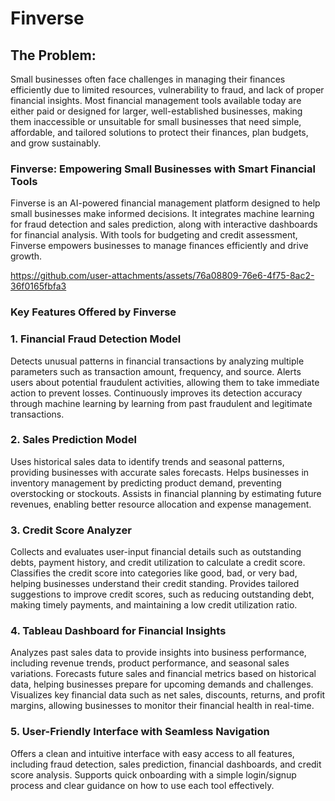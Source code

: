 # Finverse

## The Problem:
Small businesses often face challenges in managing their finances efficiently due to limited resources, vulnerability to fraud, and lack of proper financial insights. Most financial management tools available today are either paid or designed for larger, well-established businesses, making them inaccessible or unsuitable for small businesses that need simple, affordable, and tailored solutions to protect their finances, plan budgets, and grow sustainably.

### Finverse: Empowering Small Businesses with Smart Financial Tools
Finverse is an AI-powered financial management platform designed to help small businesses make informed decisions. It integrates machine learning for fraud detection and sales prediction, along with interactive dashboards for financial analysis. With tools for budgeting and credit assessment, Finverse empowers businesses to manage finances efficiently and drive growth.

https://github.com/user-attachments/assets/76a08809-76e6-4f75-8ac2-36f0165fbfa3

### Key Features Offered by Finverse

### 1. Financial Fraud Detection Model
Detects unusual patterns in financial transactions by analyzing multiple parameters such as transaction amount, frequency, and source. Alerts users about potential fraudulent activities, allowing them to take immediate action to prevent losses. Continuously improves its detection accuracy through machine learning by learning from past fraudulent and legitimate transactions.

### 2. Sales Prediction Model
Uses historical sales data to identify trends and seasonal patterns, providing businesses with accurate sales forecasts. Helps businesses in inventory management by predicting product demand, preventing overstocking or stockouts. Assists in financial planning by estimating future revenues, enabling better resource allocation and expense management.

### 3. Credit Score Analyzer
Collects and evaluates user-input financial details such as outstanding debts, payment history, and credit utilization to calculate a credit score. Classifies the credit score into categories like good, bad, or very bad, helping businesses understand their credit standing. Provides tailored suggestions to improve credit scores, such as reducing outstanding debt, making timely payments, and maintaining a low credit utilization ratio.

### 4. Tableau Dashboard for Financial Insights
Analyzes past sales data  to provide insights into business performance, including revenue trends, product performance, and seasonal sales variations. Forecasts future sales and financial metrics based on historical data, helping businesses prepare for upcoming demands and challenges. Visualizes key financial data such as net sales, discounts, returns, and profit margins, allowing businesses to monitor their financial health in real-time.

### 5. User-Friendly Interface with Seamless Navigation
Offers a clean and intuitive interface with easy access to all features, including fraud detection, sales prediction, financial dashboards, and credit score analysis. Supports quick onboarding with a simple login/signup process and clear guidance on how to use each tool effectively.

